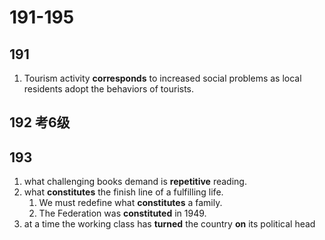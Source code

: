 # 191-195

## 191

1. Tourism activity **corresponds** to increased social problems as local residents adopt the behaviors of tourists.

## 192 考6级

## 193

1. what challenging books demand is **repetitive** reading.
2. what **constitutes** the finish line of a fulfilling life.
   1. We must redefine what **constitutes** a family.
   2. The Federation was **constituted** in 1949.
3. at a time the working class has **turned** the country **on** its political head
